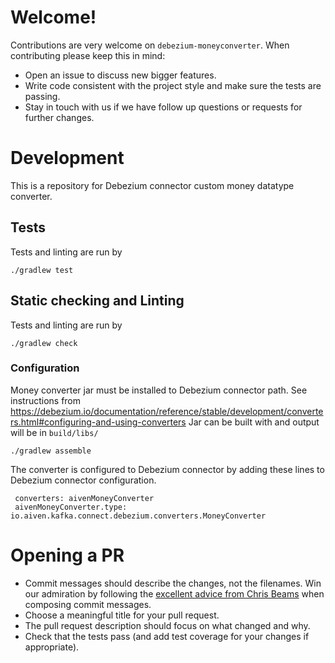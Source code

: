 # Welcome!

Contributions are very welcome on `debezium-moneyconverter`. When contributing please keep this in mind:

- Open an issue to discuss new bigger features.
- Write code consistent with the project style and make sure the tests are passing.
- Stay in touch with us if we have follow up questions or requests for further changes.

# Development

This is a repository for Debezium connector custom money datatype converter.

## Tests

Tests and linting are run by
```shell
./gradlew test
```

## Static checking and Linting

Tests and linting are run by
```shell
./gradlew check
```

### Configuration

Money converter jar must be installed to Debezium connector path. See instructions from https://debezium.io/documentation/reference/stable/development/converters.html#configuring-and-using-converters
Jar can be built with and output will be in `build/libs/`
```shell
./gradlew assemble
```

The converter is configured to Debezium connector by adding these lines to Debezium connector configuration.
```properties
 converters: aivenMoneyConverter
 aivenMoneyConverter.type: io.aiven.kafka.connect.debezium.converters.MoneyConverter
```

# Opening a PR

- Commit messages should describe the changes, not the filenames. Win our admiration by following
  the [excellent advice from Chris Beams](https://chris.beams.io/posts/git-commit/) when composing
  commit messages.
- Choose a meaningful title for your pull request.
- The pull request description should focus on what changed and why.
- Check that the tests pass (and add test coverage for your changes if appropriate).
